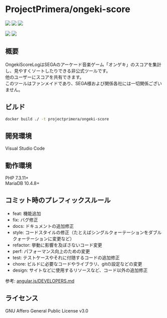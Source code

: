 # ProjectPrimera/ongeki-score

[![](https://img.shields.io/github/v/release/projectprimera/ongeki-score.svg?style=plastic)](https://github.com/ProjectPrimera/ongeki-score/releases/latest)
[![](https://img.shields.io/github/v/release/projectprimera/ongeki-score.svg?include_prereleases&style=plastic)](https://github.com/ProjectPrimera/ongeki-score/releases)
[![](https://img.shields.io/docker/pulls/projectprimera/ongeki-score.svg?style=plastic)](https://hub.docker.com/r/projectprimera/ongeki-score)

![](https://github.com/ProjectPrimera/ongeki-score/workflows/Release:%20Publish%20To%20Docker%20Hub/badge.svg)
![](https://github.com/ProjectPrimera/ongeki-score/workflows/Test:%20master%20branch/badge.svg)

## 概要

OngekiScoreLogはSEGAのアーケード音楽ゲーム「オンゲキ」のスコアを集計し、見やすくソートしたりできる非公式ツールです。  
他のユーザーにスコアを共有できます。  
このツールはファンメイドであり、SEGA様および関係各社には一切関係ございません。

## ビルド

```sh
docker build ./ -t projectprimera/ongeki-score
```

## 開発環境

Visual Studio Code

## 動作環境

PHP 7.3.11+  
MariaDB 10.4.8+  

## コミット時のプレフィックスルール

- feat: 機能追加
- fix: バグ修正
- docs: ドキュメントの追加修正
- style: コードスタイルの修正（たとえばシングルクォーテーションをダブルクォーテーションに変更など）
- refactor: 挙動に影響を及ぼさないコード変更
- perf: パフォーマンス向上のための変更
- test: テストケースやそれに付随するコードの追加修正
- chore: ビルドに必要なコードやライブラリ、gitの設定などの変更
- design: サイトなどに使用するリソースなど、コード以外の追加修正

参考: [angular.js/DEVELOPERS.md](https://github.com/angular/angular.js/blob/master/DEVELOPERS.md#type)

## ライセンス

GNU Affero General Public License v3.0
